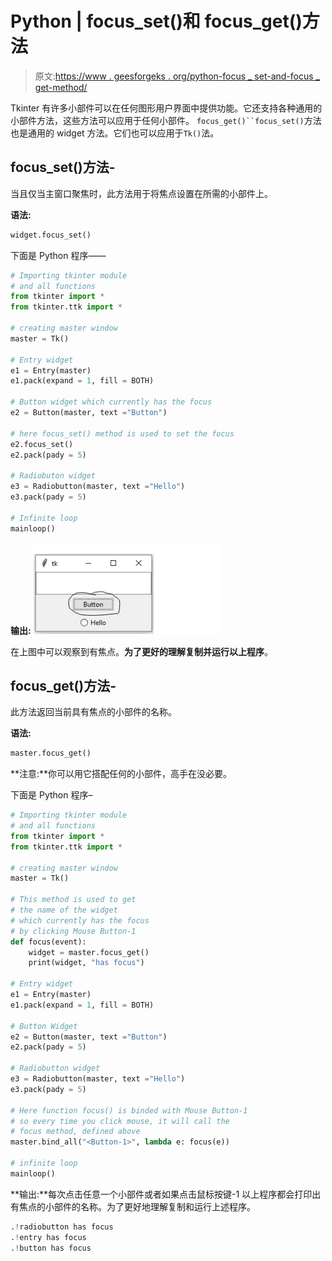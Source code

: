 # Python | focus_set()和 focus_get()方法

> 原文:[https://www . geesforgeks . org/python-focus _ set-and-focus _ get-method/](https://www.geeksforgeeks.org/python-focus_set-and-focus_get-method/)

Tkinter 有许多小部件可以在任何图形用户界面中提供功能。它还支持各种通用的小部件方法，这些方法可以应用于任何小部件。
`focus_get()``focus_set()`方法也是通用的 widget 方法。它们也可以应用于`Tk()`法。

## focus_set()方法-

当且仅当主窗口聚焦时，此方法用于将焦点设置在所需的小部件上。

**语法:**

```py
widget.focus_set()

```

下面是 Python 程序——

```py
# Importing tkinter module
# and all functions
from tkinter import * 
from tkinter.ttk import *

# creating master window
master = Tk()

# Entry widget
e1 = Entry(master)
e1.pack(expand = 1, fill = BOTH)

# Button widget which currently has the focus
e2 = Button(master, text ="Button")

# here focus_set() method is used to set the focus
e2.focus_set()
e2.pack(pady = 5)

# Radiobuton widget
e3 = Radiobutton(master, text ="Hello")
e3.pack(pady = 5)

# Infinite loop
mainloop()
```

**输出:**
![](img/13e3601177a244cdfd403bc31c516c1d.png)

在上图中可以观察到有焦点。**为了更好的理解复制并运行以上程序**。

## focus_get()方法-

此方法返回当前具有焦点的小部件的名称。

**语法:**

```py
master.focus_get()

```

**注意:**你可以用它搭配任何的小部件，高手在没必要。

下面是 Python 程序–

```py
# Importing tkinter module
# and all functions
from tkinter import * 
from tkinter.ttk import *

# creating master window
master = Tk()

# This method is used to get
# the name of the widget
# which currently has the focus
# by clicking Mouse Button-1
def focus(event):
    widget = master.focus_get()
    print(widget, "has focus")

# Entry widget
e1 = Entry(master)
e1.pack(expand = 1, fill = BOTH)

# Button Widget
e2 = Button(master, text ="Button")
e2.pack(pady = 5)

# Radiobutton widget
e3 = Radiobutton(master, text ="Hello")
e3.pack(pady = 5)

# Here function focus() is binded with Mouse Button-1
# so every time you click mouse, it will call the
# focus method, defined above
master.bind_all("<Button-1>", lambda e: focus(e))

# infinite loop
mainloop()
```

**输出:**每次点击任意一个小部件或者如果点击鼠标按键-1 以上程序都会打印出有焦点的小部件的名称。为了更好地理解复制和运行上述程序。

```py
.!radiobutton has focus
.!entry has focus
.!button has focus

```